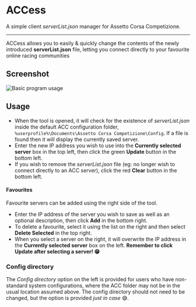 ﻿# ACCess

A simple client *serverList.json* manager for Assetto Corsa Competizione.

---

ACCess allows you to easily & quickly change the contents of the newly introduced **serverList.json** file, 
letting you connect directly to your favourite online racing communities

## Screenshot
![Basic program usage](https://raw.github.com/Stoolbend/ACCess/main/Screenshots/1.gif)

## Usage
- When the tool is opened, it will check for the existence of *serverList.json* inside the default ACC configuration folder,
 `%userprofile%\Documents\Assetto Corsa Competizione\Config`. If a file is found then it will display the currently saved server.
- Enter the new IP address you wish to use into the **Currently selected server** box in the top left, then click the green **Update** button in the bottom left.
- If you wish to remove the *serverList.json* file (eg: no longer wish to connect directly to an ACC server), click the red **Clear** button in the bottom left.

#### Favourites

Favourite servers can be added using the right side of the tool.

- Enter the IP address of the server you wish to save as well as an optional description, then click **Add** in the bottom right.
- To delete a favourite, select it using the list on the right and then select **Delete Selected** in the top right.
- When you select a server on the right, it will overwrite the IP address in the **Currently selected server** box on the left.
  **Remember to click Update after selecting a server! 😁**

### Config directory

The *Config directory* option on the left is provided for users who have non-standard system configurations, 
where the ACC folder may not be in the usual location assumed above. The config directory should not need to
be changed, but the option is provided *just in case* 😅.